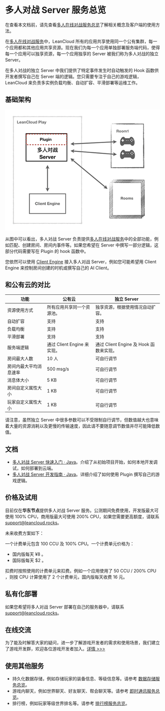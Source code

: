 # 多人对战 Server 服务总览

在查看本文档前，请先查看[多人在线对战服务总览](multiplayer.html)了解相关概念及客户端的使用方法。

在[多人在线对战服务](multiplayer.html)中，LeanCloud 所有的应用共享使用同一个公有集群，每一个应用都和其他应用共享资源。现在我们为每一个应用单独部署服务端代码，使得每一个应用可以独享资源，每一个应用独享的 Server 被我们称为多人对战的独立 Server。

在多人对战的独立 Server 中我们提供了特定事件发生时自动触发的 Hook 函数供开发者撰写自己在 Server 端的逻辑。您只需要专注于自己的游戏逻辑，LeanCloud 来负责多实例负载均衡、自动扩容、平滑部署等运维工作。

## 基础架构

![image](images/multiplayer-server-intro.png)

从图中可以看出，多人对战 Server 负责提供[多人在线对战服务](multiplayer.html)中的全部功能，例如匹配、创建房间、房间内事件等。如果您希望在 Server 中撰写一部分逻辑，这部分代码需要写在 Plugin 的 hook 函数中。

您依然可以使用 [Client Engine](client-engine.html) 接入多人对战 Server，例如您可能希望用 Client Engine 来控制房间创建的时机或撰写自己的 AI Client。

## 和公有云的对比

| 功能   | 公有云   |  独立 Server  |
|----------|----------|---------------|
| 资源使用方式 | 所有应用共享同一个资源池。 | 独享资源，根据使用情况自动扩容。 |
| 自动扩容 | 支持 | 支持 |
| 负载均衡 | 支持 | 支持 |
| 平滑部署 | 支持 | 支持 |
| 服务端逻辑 | 通过 Client Engine 来实现。 | 通过 Client Engine 及 Hook 函数来实现。 |
| 房间最大人数 | 10 人 | 可自行调节 |
| 房间内最大平均消息速率 | 500 msg/s | 可自行调节 |
| 消息体大小 | 5 KB | 可自行调节 |
| 房间自定义属性大小 | 1 KB | 可自行调节 |
| 玩家自定义属性大小 | 1 KB | 可自行调节 |

请注意，虽然独立 Server 中很多参数可以不受限制自行调节，但数值越大也意味着大量的资源消耗以及更慢的传输速度，因此请不要随意调节数值并尽可能降低数值。

## 文档
* [多人对战 Server 快速入门 &middot; Java](multiplayer-server-quick-start-java.html)。介绍了从初始项目开始，如何本地开发调试，如何部署到云端。
* [多人对战 Server 开发指南 &middot; Java](multiplayer-server-guide-java.html)。详细介绍了如何使用 Plugin 撰写自己的游戏逻辑。

## 价格及试用
目前仅在**华东节点**提供多人对战 Server 服务。公测期间免费使用，开发版最大可使用 100% CPU，商用版最大可使用 200% CPU，如果您需要更高额度，请联系 support@leancloud.rocks。

未来收费方案如下：

一个计费单元包含 100 CCU 及 100% CPU。一个计费单元价格为：

* 国内版每天 ¥8 。
* 国际版每天 $2 。

扣费时按照使用的计费单元来扣费。例如一个应用使用了 50 CCU / 200% CPU ，则按 CPU 计算使用了 2 个计费单元，国内版每天收费 16 元。


## 私有化部署
如果您希望将多人对战 Server 部署在自己的服务器中，请联系 support@leancloud.rocks。

## 在线交流
为了能及时解答大家的疑问，进一步了解游戏开发者的需求和使用场景，我们建立了游戏开发群，欢迎各位游戏开发者加入。[详情 >>>](https://forum.leancloud.cn/t/leancloud-qq/19389)

## 使用其他服务

* 持久化数据存储，例如存储玩家的装备信息、等级信息等。请参考 [数据存储服务总览](storage_overview.html)。
* 游戏内聊天，例如世界聊天、好友聊天、帮会聊天等。请参考 [即时通讯服务总览](realtime_v2.html)。
* 排行榜，例如玩家等级世界排名等。请参考 [排行榜服务总览](leaderboard.html)。
